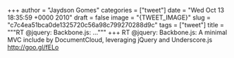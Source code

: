 
+++
author = "Jaydson Gomes"
categories = ["tweet"]
date = "Wed Oct 13 18:35:59 +0000 2010"
draft = false
image = "{TWEET_IMAGE}"
slug = "c7c4ea51bca0de1325720c56a98c799270288d9c"
tags = ["tweet"]
title = """RT @jquery: Backbone.js: ..."""
+++
RT @jquery: Backbone.js: A minimal MVC include by DocumentCloud, leveraging jQuery and Underscore.js http://goo.gl/fELo
